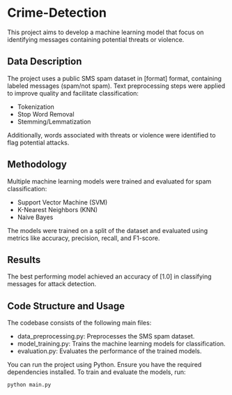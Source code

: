 # Crime-Detection

This project aims to develop a machine learning model that focus on identifying messages containing potential threats or violence.

## Data Description

The project uses a public SMS spam dataset in [format] format, containing labeled messages (spam/not spam). Text preprocessing steps were applied to improve quality and facilitate classification:

* Tokenization
* Stop Word Removal
* Stemming/Lemmatization

Additionally, words associated with threats or violence were identified to flag potential attacks.

## Methodology

Multiple machine learning models were trained and evaluated for spam classification:

* Support Vector Machine (SVM)
* K-Nearest Neighbors (KNN)
* Naive Bayes

The models were trained on a split of the dataset and evaluated using metrics like accuracy, precision, recall, and F1-score.

## Results

The best performing model achieved an accuracy of [1.0] in classifying messages for  attack detection.


## Code Structure and Usage

The codebase consists of the following main files:

* data_preprocessing.py: Preprocesses the SMS spam dataset.
* model_training.py: Trains the machine learning models for classification.
* evaluation.py: Evaluates the performance of the trained models.

You can run the project using Python. Ensure you have the required dependencies installed. To train and evaluate the models, run:

```bash
python main.py
